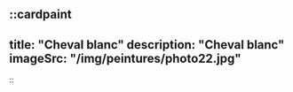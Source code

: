 ::cardpaint
---
title: "Cheval blanc"
description: "Cheval blanc"
imageSrc: "/img/peintures/photo22.jpg"
---
::
